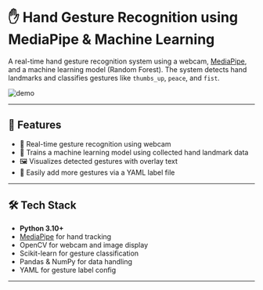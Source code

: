# ✋ Hand Gesture Recognition using MediaPipe & Machine Learning

A real-time hand gesture recognition system using a webcam, [MediaPipe](https://google.github.io/mediapipe/), and a machine learning model (Random Forest). The system detects hand landmarks and classifies gestures like `thumbs_up`, `peace`, and `fist`.

![demo](demo.gif) <!-- Optional: Add a demo gif or image here -->

---

## 📌 Features

- 👋 Real-time gesture recognition using webcam
- 🧠 Trains a machine learning model using collected hand landmark data
- 🖼️ Visualizes detected gestures with overlay text
- 🔄 Easily add more gestures via a YAML label file

---

## 🛠️ Tech Stack

- **Python 3.10+**
- [MediaPipe](https://google.github.io/mediapipe/) for hand tracking
- OpenCV for webcam and image display
- Scikit-learn for gesture classification
- Pandas & NumPy for data handling
- YAML for gesture label config

---

